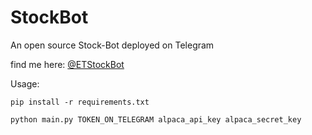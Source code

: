 # StockBot
An open source Stock-Bot deployed on Telegram

find me here: [@ETStockBot](http://t.me/ETStockBot)

Usage: 

`pip install -r requirements.txt`

`python main.py TOKEN_ON_TELEGRAM alpaca_api_key alpaca_secret_key`
